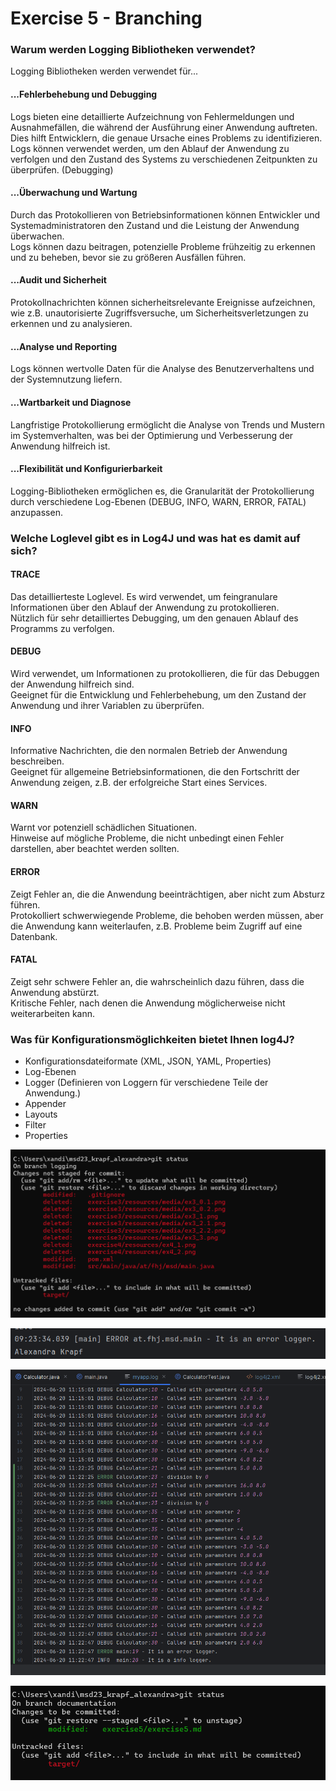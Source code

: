 # Exercise 5 - Branching

### Warum werden Logging Bibliotheken verwendet?
Logging Bibliotheken werden verwendet für...
#### ...Fehlerbehebung und Debugging
Logs bieten eine detaillierte Aufzeichnung von Fehlermeldungen und Ausnahmefällen, die während der Ausführung einer Anwendung auftreten. Dies hilft Entwicklern, die genaue Ursache eines Problems zu identifizieren. <br>
Logs können verwendet werden, um den Ablauf der Anwendung zu verfolgen und den Zustand des Systems zu verschiedenen Zeitpunkten zu überprüfen. (Debugging)
#### ...Überwachung und Wartung
Durch das Protokollieren von Betriebsinformationen können Entwickler und Systemadministratoren den Zustand und die Leistung der Anwendung überwachen.<br>
Logs können dazu beitragen, potenzielle Probleme frühzeitig zu erkennen und zu beheben, bevor sie zu größeren Ausfällen führen.
#### ...Audit und Sicherheit
Protokollnachrichten können sicherheitsrelevante Ereignisse aufzeichnen, wie z.B. unautorisierte Zugriffsversuche, um Sicherheitsverletzungen zu erkennen und zu analysieren.
#### ...Analyse und Reporting
Logs können wertvolle Daten für die Analyse des Benutzerverhaltens und der Systemnutzung liefern.
#### ...Wartbarkeit und Diagnose
 Langfristige Protokollierung ermöglicht die Analyse von Trends und Mustern im Systemverhalten, was bei der Optimierung und Verbesserung der Anwendung hilfreich ist. 

#### ...Flexibilität und Konfigurierbarkeit
Logging-Bibliotheken ermöglichen es, die Granularität der Protokollierung durch verschiedene Log-Ebenen (DEBUG, INFO, WARN, ERROR, FATAL) anzupassen.

### Welche Loglevel gibt es in Log4J und was hat es damit auf sich?
#### TRACE
Das detaillierteste Loglevel. Es wird verwendet, um feingranulare Informationen über den Ablauf der Anwendung zu protokollieren.<br>
Nützlich für sehr detailliertes Debugging, um den genauen Ablauf des Programms zu verfolgen.
#### DEBUG
Wird verwendet, um Informationen zu protokollieren, die für das Debuggen der Anwendung hilfreich sind.<br>
 Geeignet für die Entwicklung und Fehlerbehebung, um den Zustand der Anwendung und ihrer Variablen zu überprüfen.
 #### INFO
 Informative Nachrichten, die den normalen Betrieb der Anwendung beschreiben.<br>
 Geeignet für allgemeine Betriebsinformationen, die den Fortschritt der Anwendung zeigen, z.B. der erfolgreiche Start eines Services.
 #### WARN
 Warnt vor potenziell schädlichen Situationen.<br>
 Hinweise auf mögliche Probleme, die nicht unbedingt einen Fehler darstellen, aber beachtet werden sollten.
 #### ERROR
 Zeigt Fehler an, die die Anwendung beeinträchtigen, aber nicht zum Absturz führen.<br>
 Protokolliert schwerwiegende Probleme, die behoben werden müssen, aber die Anwendung kann weiterlaufen, z.B. Probleme beim Zugriff auf eine Datenbank.
 #### FATAL
 Zeigt sehr schwere Fehler an, die wahrscheinlich dazu führen, dass die Anwendung abstürzt.<br>
 Kritische Fehler, nach denen die Anwendung möglicherweise nicht weiterarbeiten kann.

 ### Was für Konfigurationsmöglichkeiten bietet Ihnen log4J?
 - Konfigurationsdateiformate (XML, JSON, YAML, Properties)
 - Log-Ebenen 
 - Logger (Definieren von Loggern für verschiedene Teile der Anwendung.)
 - Appender
 - Layouts
 - Filter 
 - Properties

 ![status logging](resources/images/ex5_1.png)

 ![error logger](resources/images/ex5_2.png)

 ![myapp.log](resources/images/ex5_3.png)

 ![status documentation](resources/images/ex5_4.png)
